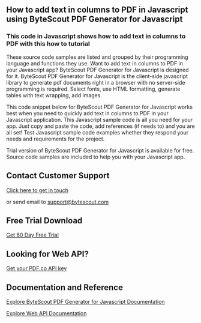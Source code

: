 ## How to add text in columns to PDF in Javascript using ByteScout PDF Generator for Javascript

### This code in Javascript shows how to add text in columns to PDF with this how to tutorial

These source code samples are listed and grouped by their programming language and functions they use. Want to add text in columns to PDF in your Javascript app? ByteScout PDF Generator for Javascript is designed for it. ByteScout PDF Generator for Javascript is the client-side javascript library to generate pdf documents right in a browser with no server-side programming is required. Select fonts, use HTML formatting, generate tables with text wrapping, add images.

This code snippet below for ByteScout PDF Generator for Javascript works best when you need to quickly add text in columns to PDF in your Javascript application. This Javascript sample code is all you need for your app. Just copy and paste the code, add references (if needs to) and you are all set! Test Javascript sample code examples whether they respond your needs and requirements for the project.

Trial version of ByteScout PDF Generator for Javascript is available for free. Source code samples are included to help you with your Javascript app.

## Contact Customer Support

[Click here to get in touch](https://bytescout.zendesk.com/hc/en-us/requests/new?subject=ByteScout%20PDF%20Generator%20for%20Javascript%20Question)

or send email to [support@bytescout.com](mailto:support@bytescout.com?subject=ByteScout%20PDF%20Generator%20for%20Javascript%20Question) 

## Free Trial Download

[Get 60 Day Free Trial](https://bytescout.com/download/web-installer?utm_source=github-readme)

## Looking for Web API? 

[Get your PDF.co API key](https://pdf.co/documentation/api?utm_source=github-readme)

## Documentation and Reference

[Explore ByteScout PDF Generator for Javascript Documentation](https://bytescout.com/documentation/index.html?utm_source=github-readme)

[Explore Web API Documentation](https://pdf.co/documentation/api?utm_source=github-readme)